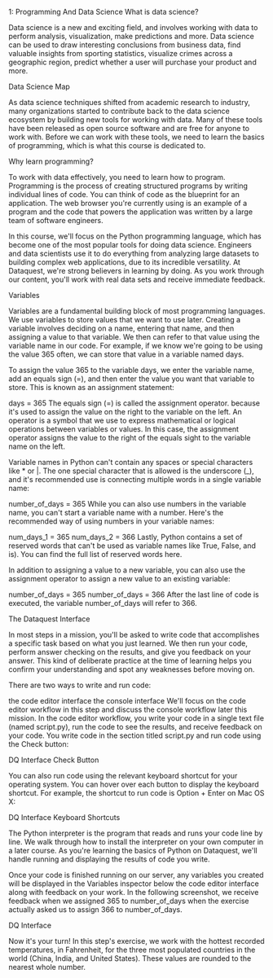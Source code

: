 1: Programming And Data Science
What is data science?

Data science is a new and exciting field, and involves working with data to perform analysis, visualization, make predictions and more. Data science can be used to draw interesting conclusions from business data, find valuable insights from sporting statistics, visualize crimes across a geographic region, predict whether a user will purchase your product and more.

Data Science Map

As data science techniques shifted from academic research to industry, many organizations started to contribute back to the data science ecosystem by building new tools for working with data. Many of these tools have been released as open source software and are free for anyone to work with. Before we can work with these tools, we need to learn the basics of programming, which is what this course is dedicated to.

Why learn programming?

To work with data effectively, you need to learn how to program. Programming is the process of creating structured programs by writing individual lines of code. You can think of code as the blueprint for an application. The web browser you're currently using is an example of a program and the code that powers the application was written by a large team of software engineers.

In this course, we'll focus on the Python programming language, which has become one of the most popular tools for doing data science. Engineers and data scientists use it to do everything from analyzing large datasets to building complex web applications, due to its incredible versatility. At Dataquest, we're strong believers in learning by doing. As you work through our content, you'll work with real data sets and receive immediate feedback.

Variables

Variables are a fundamental building block of most programming languages. We use variables to store values that we want to use later. Creating a variable involves deciding on a name, entering that name, and then assigning a value to that variable. We then can refer to that value using the variable name in our code. For example, if we know we're going to be using the value 365 often, we can store that value in a variable named days.

To assign the value 365 to the variable days, we enter the variable name, add an equals sign (=), and then enter the value you want that variable to store. This is known as an assignment statement:


days = 365
The equals sign (=) is called the assignment operator. because it's used to assign the value on the right to the variable on the left. An operator is a symbol that we use to express mathematical or logical operations between variables or values. In this case, the assignment operator assigns the value to the right of the equals sight to the variable name on the left.

Variable names in Python can't contain any spaces or special characters like * or |. The one special character that is allowed is the underscore (_), and it's recommended use is connecting multiple words in a single variable name:


number_of_days = 365
While you can also use numbers in the variable name, you can't start a variable name with a number. Here's the recommended way of using numbers in your variable names:


num_days_1 = 365
num_days_2 = 366
Lastly, Python contains a set of reserved words that can't be used as variable names like True, False, and is). You can find the full list of reserved words here.

In addition to assigning a value to a new variable, you can also use the assignment operator to assign a new value to an existing variable:


number_of_days = 365
number_of_days = 366
After the last line of code is executed, the variable number_of_days will refer to 366.

The Dataquest Interface

In most steps in a mission, you'll be asked to write code that accomplishes a specific task based on what you just learned. We then run your code, perform answer checking on the results, and give you feedback on your answer. This kind of deliberate practice at the time of learning helps you confirm your understanding and spot any weaknesses before moving on.

There are two ways to write and run code:

the code editor interface
the console interface
We'll focus on the code editor workflow in this step and discuss the console workflow later this mission. In the code editor workflow, you write your code in a single text file (named script.py), run the code to see the results, and receive feedback on your code. You write code in the section titled script.py and run code using the Check button:

DQ Interface Check Button

You can also run code using the relevant keyboard shortcut for your operating system. You can hover over each button to display the keyboard shortcut. For example, the shortcut to run code is Option + Enter on Mac OS X:

DQ Interface Keyboard Shortcuts

The Python interpreter is the program that reads and runs your code line by line. We walk through how to install the interpreter on your own computer in a later course. As you're learning the basics of Python on Dataquest, we'll handle running and displaying the results of code you write.

Once your code is finished running on our server, any variables you created will be displayed in the Variables inspector below the code editor interface along with feedback on your work. In the following screenshot, we receive feedback when we assigned 365 to number_of_days when the exercise actually asked us to assign 366 to number_of_days.

DQ Interface

Now it's your turn! In this step's exercise, we work with the hottest recorded temperatures, in Fahrenheit, for the three most populated countries in the world (China, India, and United States). These values are rounded to the nearest whole number.


